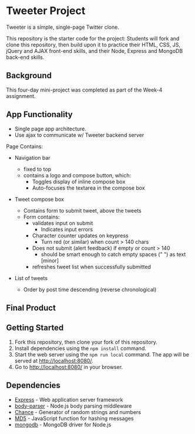 # Tweeter Project

Tweeter is a simple, single-page Twitter clone.

This repository is the starter code for the project: Students will fork and clone this repository, then build upon it to practice their HTML, CSS, JS, jQuery and AJAX front-end skills, and their Node, Express and MongoDB back-end skills.

## Background

This four-day mini-project was completed as part of the Week-4 assignment.

## App Functionality

* Single page app architecture.
* Use ajax to communicate w/ Tweeter backend server

Page Contains:

- Navigation bar
  - fixed to top
  - contains a logo and compose button, which:
     - Toggles display of inline compose box
     - Auto-focuses the textarea in the compose box

- Tweet compose box
  - Contains form to submit tweet, above the tweets
  - Form contains:
      - validates input on submit
        + Indicates input errors
      - Character counter updates on keypress
        - Turn red (or similar) when count > 140 chars
      - Does not submit (alert feedback) if empty or count > 140
        + should be smart enough to catch empty spaces (" ") as text [minor]
      - refreshes tweet list when successfully submitted

- List of tweets
  - Order by post time descending (reverse chronological)


## Final Product


## Getting Started

1. Fork this repository, then clone your fork of this repository.
2. Install dependencies using the `npm install` command.
3. Start the web server using the `npm run local` command. The app will be served at <http://localhost:8080/>.
4. Go to <http://localhost:8080/> in your browser.

## Dependencies

* [Express](http://expressjs.com/) - Web application server framework
* [body-parser](https://github.com/expressjs/body-parser#readme) - Node.js body parsing middleware
* [Chance](http://chancejs.com/) - Generator of random strings and numbers
* [MD5](https://github.com/pvorb/node-md5#readme) - JavaScript function for hashing messages
* [mongodb](https://github.com/mongodb/node-mongodb-native) - MongoDB driver for Node.js


